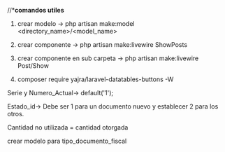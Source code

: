 //*****comandos utiles****

1. crear modelo -> php artisan make:model <directory_name>/<model_name>

2. crear componente -> php artisan make:livewire ShowPosts 

3. crear componente en sub carpeta -> php artisan make:livewire Post/Show

4. composer require yajra/laravel-datatables-buttons -W



Serie y Numero_Actual-> default('1');

Estado_id-> Debe ser 1 para un documento nuevo y establecer 2 para los otros.

Cantidad no utilizada = cantidad otorgada

crear modelo para tipo_documento_fiscal





